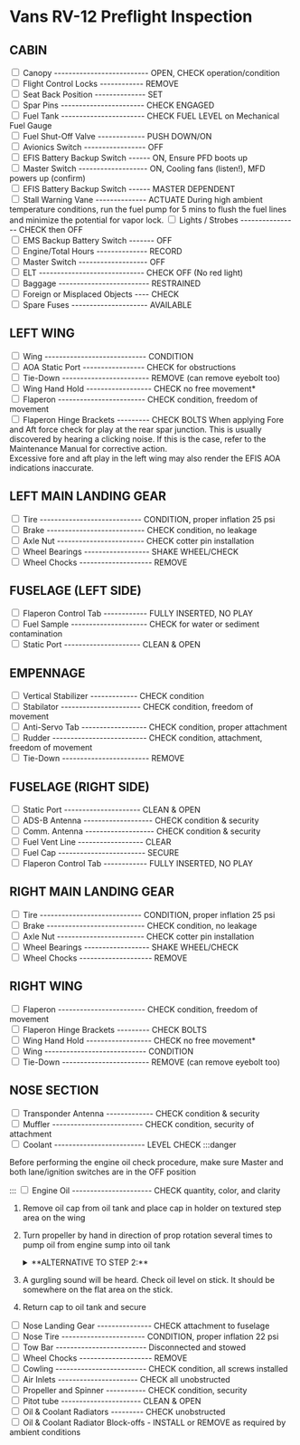 # Vans RV-12 Preflight Inspection

<!-- <table>
  <tr>
    <td><input type="checkbox"/></td>
    <td>Canopy</td>
    <td>OPEN, CHECK operation/condition</td>
  </tr>
  <tr>
    <td><input type="checkbox"/></td>
    <td>Flight Control Locks</td>
    <td>REMOVE</td>
  </tr>
  <tr>
    <td><input type="checkbox"/></td>
    <td>Seat Back Position</td>
    <td>SET</td>
  </tr>
  <tr>
    <td><input type="checkbox"/></td>
    <td>Spar Pins</td>
    <td>CHECK ENGAGED</td>
  </tr>
  <tr>
    <td><input type="checkbox"/></td>
    <td>Fuel Tank</td>
    <td>CHECK FUEL LEVEL on Mechanical Fuel Gauge</td>
  </tr>
  <tr>
    <td><input type="checkbox"/></td>
    <td>Fuel Shut-Off Valve</td>
    <td>PUSH DOWN/ON</td>
  </tr>
  <tr>
    <td><input type="checkbox"/></td>
    <td>Avionics Switch</td>
    <td>OFF</td>
  </tr>
  <tr>
    <td><input type="checkbox"/></td>
    <td>EFIS Battery Backup Switch</td>
    <td>ON</td>
  </tr>
</table> -->


## CABIN
<input type="checkbox"/> Canopy -------------------------- OPEN, CHECK operation/condition
<br/><input type="checkbox"/> Flight Control Locks ------------ REMOVE
<br/><input type="checkbox"/> Seat Back Position -------------- SET
<br/><input type="checkbox"/> Spar Pins ----------------------- CHECK ENGAGED
<br/><input type="checkbox"/> Fuel Tank ----------------------- CHECK FUEL LEVEL on Mechanical Fuel Gauge
<br/><input type="checkbox"/> Fuel Shut-Off Valve ------------- PUSH DOWN/ON
<br/><input type="checkbox"/> Avionics Switch ----------------- OFF
<br/><input type="checkbox"/> EFIS Battery Backup Switch ------ ON, Ensure PFD boots up
<br/><input type="checkbox"/> Master Switch ------------------- ON, Cooling fans (listen!), MFD powers up (confirm)
<br/><input type="checkbox"/> EFIS Battery Backup Switch ------ MASTER DEPENDENT
<br/><input type="checkbox"/> Stall Warning Vane -------------- ACTUATE
<IndentedText as='div' paddingPx={26}>During high ambient temperature conditions, run the fuel pump for 5 mins to flush the fuel lines and minimize the potential for vapor lock.</IndentedText>
<input type="checkbox"/> Lights / Strobes ---------------- CHECK then OFF
<br/><input type="checkbox"/> EMS Backup Battery Switch ------- OFF
<br/><input type="checkbox"/> Engine/Total Hours -------------- RECORD
<br/><input type="checkbox"/> Master Switch ------------------- OFF
<br/><input type="checkbox"/> ELT ----------------------------- CHECK OFF (No red light)
<br/><input type="checkbox"/> Baggage ------------------------- RESTRAINED
<br/><input type="checkbox"/> Foreign or Misplaced Objects ---- CHECK
<br/><input type="checkbox"/> Spare Fuses --------------------- AVAILABLE
<br/>

## LEFT WING
<input type="checkbox"/> Wing ---------------------------- CONDITION
<br/><input type="checkbox"/> AOA Static Port ----------------- CHECK for obstructions
<br/><input type="checkbox"/> Tie-Down ------------------------ REMOVE (can remove eyebolt too)
<br/><input type="checkbox"/> Wing Hand Hold ------------------ CHECK no free movement*
<br/><input type="checkbox"/> Flaperon ------------------------ CHECK condition, freedom of movement
<br/><input type="checkbox"/> Flaperon Hinge Brackets --------- CHECK BOLTS
<IndentedText as='div' paddingPx={26}>When applying Fore and Aft force check for play at the rear spar junction. This is usually discovered by hearing a clicking noise. If this is the case, refer to the Maintenance Manual for corrective action.<br/>
Excessive fore and aft play in the left wing may also render the EFIS AOA indications inaccurate.</IndentedText>

## LEFT MAIN LANDING GEAR
<input type="checkbox"/> Tire ---------------------------- CONDITION, proper inflation 25 psi
<br/><input type="checkbox"/> Brake --------------------------- CHECK condition, no leakage
<br/><input type="checkbox"/> Axle Nut ------------------------ CHECK cotter pin installation
<br/><input type="checkbox"/> Wheel Bearings ------------------ SHAKE WHEEL/CHECK
<br/><input type="checkbox"/> Wheel Chocks -------------------- REMOVE
<br/>

## FUSELAGE (LEFT SIDE)
<input type="checkbox"/> Flaperon Control Tab ------------ FULLY INSERTED, NO PLAY
<br/><input type="checkbox"/> Fuel Sample --------------------- CHECK for water or sediment contamination
<br/><input type="checkbox"/> Static Port --------------------- CLEAN & OPEN
<br/>

## EMPENNAGE
<input type="checkbox"/> Vertical Stabilizer ------------- CHECK condition
<br/><input type="checkbox"/> Stabilator ---------------------- CHECK condition, freedom of movement
<br/><input type="checkbox"/> Anti-Servo Tab ------------------ CHECK condition, proper attachment
<br/><input type="checkbox"/> Rudder -------------------------- CHECK condition, attachment, freedom of movement
<br/><input type="checkbox"/> Tie-Down ------------------------ REMOVE
<br/>

## FUSELAGE (RIGHT SIDE)
<input type="checkbox"/> Static Port --------------------- CLEAN & OPEN
<br/><input type="checkbox"/> ADS-B Antenna ------------------- CHECK condition & security
<br/><input type="checkbox"/> Comm. Antenna ------------------- CHECK condition & security
<br/><input type="checkbox"/> Fuel Vent Line ------------------ CLEAR
<br/><input type="checkbox"/> Fuel Cap ------------------------ SECURE
<br/><input type="checkbox"/> Flaperon Control Tab ------------ FULLY INSERTED, NO PLAY
<br/>

## RIGHT MAIN LANDING GEAR
<input type="checkbox"/> Tire ---------------------------- CONDITION, proper inflation 25 psi
<br/><input type="checkbox"/> Brake --------------------------- CHECK condition, no leakage
<br/><input type="checkbox"/> Axle Nut ------------------------ CHECK cotter pin installation
<br/><input type="checkbox"/> Wheel Bearings ------------------ SHAKE WHEEL/CHECK
<br/><input type="checkbox"/> Wheel Chocks -------------------- REMOVE
<br/>

## RIGHT WING
<input type="checkbox"/> Flaperon ------------------------ CHECK condition, freedom of movement
<br/><input type="checkbox"/> Flaperon Hinge Brackets --------- CHECK BOLTS
<br/><input type="checkbox"/> Wing Hand Hold ------------------ CHECK no free movement*
<br/><input type="checkbox"/> Wing ---------------------------- CONDITION
<br/><input type="checkbox"/> Tie-Down ------------------------ REMOVE (can remove eyebolt too)
<br/>

## NOSE SECTION
<input type="checkbox"/> Transponder Antenna ------------- CHECK condition & security
<br/><input type="checkbox"/> Muffler ------------------------- CHECK condition, security of attachment
<br/><input type="checkbox"/> Coolant ------------------------- LEVEL CHECK
:::danger

Before performing the engine oil check procedure, make sure Master and both lane/ignition switches are in the OFF position

:::
<input type="checkbox"/> Engine Oil ---------------------- CHECK quantity, color, and clarity
1. Remove oil cap from oil tank and place cap in holder on textured step area on the wing
2. Turn propeller by hand in direction of prop rotation several times to pump oil from engine sump into oil tank

    <details>
    <summary>
    **ALTERNATIVE TO STEP 2:**
    </summary>
    <input type="checkbox"/> Ensure step 1 complete (oil cap removal/secure)
    <br/><input type="checkbox"/> Check oil – minimum quantity at or above tip of dipstick
    <br/><input type="checkbox"/> Feet on brakes, Canopy closed
    <br/><input type="checkbox"/> MASTER SWITCH – ON
    <br/><input type="checkbox"/> Lane/Ignition Switches – BOTH OFF, Double Check OFF
    <br/><input type="checkbox"/> Use the start key to turn the propeller for 10 seconds
    <br/><input type="checkbox"/> MASTER SWITCH – OFF
    <br/><input type="checkbox"/> Proceed to Step 3 (may require 1-2 hand turns of prop)
    </details>

3. A gurgling sound will be heard. Check oil level on stick. It should be somewhere on the flat area on the stick.
4. Return cap to oil tank and secure

<input type="checkbox"/> Nose Landing Gear --------------- CHECK attachment to fuselage
<br/><input type="checkbox"/> Nose Tire ----------------------- CONDITION, proper inflation 22 psi
<br/><input type="checkbox"/> Tow Bar ------------------------- Disconnected and stowed
<br/><input type="checkbox"/> Wheel Chocks -------------------- REMOVE
<br/><input type="checkbox"/> Cowling ------------------------- CHECK condition, all screws installed
<br/><input type="checkbox"/> Air Inlets ---------------------- CHECK all unobstructed
<br/><input type="checkbox"/> Propeller and Spinner ----------- CHECK condition, security
<br/><input type="checkbox"/> Pitot tube ---------------------- CLEAN & OPEN
<br/><input type="checkbox"/> Oil & Coolant Radiators --------- CHECK unobstructed
<br/><input type="checkbox"/> Oil & Coolant Radiator Block-offs - INSTALL or REMOVE as required by ambient conditions
